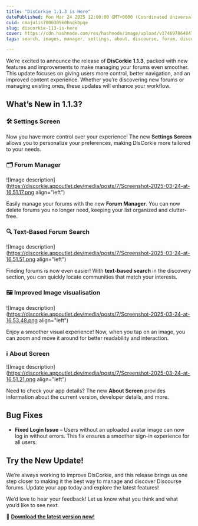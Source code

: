 ```yaml
---
title: "DisCorkie 1.1.3 is Here"
datePublished: Mon Mar 24 2025 12:00:00 GMT+0000 (Coordinated Universal Time)
cuid: cmaju1is7000309k0hnqkbpqe
slug: discorkie-113-is-here
cover: https://cdn.hashnode.com/res/hashnode/image/upload/v1746978648478/901961bf-4e36-421c-963a-18caaa4f7b77.png
tags: search, images, manager, settings, about, discourse, forum, discorkie, discorkie-changelog

---
```


We’re excited to announce the release of **DisCorkie 1.1.3**, packed with new features and improvements to make managing your forums even smoother. This update focuses on giving users more control, better navigation, and an improved content experience. Whether you’re discovering new forums or managing existing ones, these updates will enhance your workflow.

## **What’s New in 1.1.3?**

### 🛠️ **Settings Screen**

Now you have more control over your experience! The new **Settings Screen** allows you to personalize your preferences, making DisCorkie more tailored to your needs.

### 🗂️ **Forum Manager**

![Image description](https://discorkie.appoutlet.dev/media/posts/7/Screenshot-2025-03-24-at-16.51.17.png align="left")

Easily manage your forums with the new **Forum Manager**. You can now delete forums you no longer need, keeping your list organized and clutter-free.

### 🔍 **Text-Based Forum Search**

![Image description](https://discorkie.appoutlet.dev/media/posts/7/Screenshot-2025-03-24-at-16.51.51.png align="left")

Finding forums is now even easier! With **text-based search** in the discovery section, you can quickly locate communities that match your interests.

### 🖼️ **Improved Image visualisation**

![Image description](https://discorkie.appoutlet.dev/media/posts/7/Screenshot-2025-03-24-at-16.53.48.png align="left")

Enjoy a smoother visual experience! Now, when you tap on an image, you can zoom and move it around for better readability and interaction.

### ℹ️ **About Screen**

![Image description](https://discorkie.appoutlet.dev/media/posts/7/Screenshot-2025-03-24-at-16.51.21.png align="left")

Need to check your app details? The new **About Screen** provides information about the current version, developer details, and more.

## **Bug Fixes**

* **Fixed Login Issue** – Users without an uploaded avatar image can now log in without errors. This fix ensures a smoother sign-in experience for all users.
    

## **Try the New Update!**

We’re always working to improve DisCorkie, and this release brings us one step closer to making it the best way to manage and discover Discourse forums. Update your app today and explore the latest features!

We’d love to hear your feedback! Let us know what you think and what you’d like to see next.

🚀 [**Download the latest version now!**](https://discorkie.appoutlet.dev/?#download)